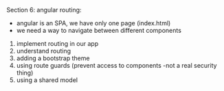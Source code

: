 Section 6: angular routing:
* angular is an SPA, we have only one page (index.html)
* we need a way to navigate between different components
1. implement routing in our app
2. understand routing
3. adding a bootstrap theme
4. using route guards (prevent access to components -not a real security thing)
5. using a shared model
